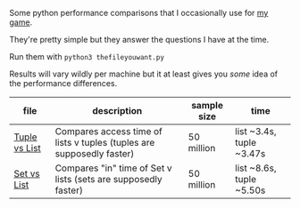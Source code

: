 Some python performance comparisons that I occasionally use for [my game](https://store.steampowered.com/app/3122220/Mr_Figs/).

They're pretty simple but they answer the questions I have at the time.

Run them with `python3 thefileyouwant.py`

Results will vary wildly per machine but it at least gives you _some_ idea of
the performance differences.

| file                                     | description                                                              | sample size | time                     |
|------------------------------------------|--------------------------------------------------------------------------|-------------|--------------------------|
| [Tuple vs List](tuple-vs-list-access.py) | Compares access time of lists v tuples (tuples are supposedly faster)    | 50 million  | list ~3.4s, tuple ~3.47s |
| [Set vs List](tuple-vs-list-access.py)   | Compares "in" time of Set v lists (sets are supposedly faster)           | 50 million  | list ~8.6s, tuple ~5.50s |

